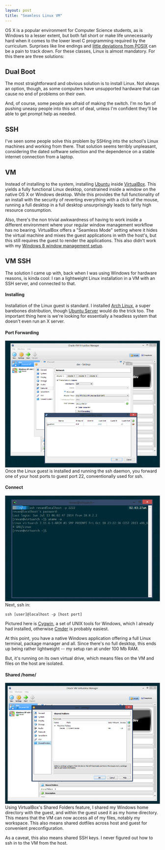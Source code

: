```yaml
---
layout: post
title: "Seamless Linux VM"
---
```

OS X is a popular environment for Computer Science students, as is Windows to a lesser extent, but both fall short or make life unnecessarily hard when it comes to the lower level C programming required by the curriculum.
Surprises like line endings and [little deviations from POSIX](http://stackoverflow.com/questions/1413785/sem-init-on-os-x) can be a pain to track down.
For these classes, Linux is almost mandatory. For this there are three solutions:

## Dual Boot
The most straightforward and obvious solution is to install Linux.
Not always an option, though, as some computers have unsupported hardware that can cause no end of problems on their own.

And, of course, some people are afraid of making the switch.
I'm no fan of pushing uneasy people into this sort of deal, unless I'm confident they'll be able to get prompt help as needed.

## SSH
I've seen some people solve this problem by SSHing into the school's Linux machines and working from there.
That solution seems terribly unpleasant, considering the dated software selection and the dependence on a stable internet connection from a laptop.

## VM
Instead of installing to the system, installing [Ubuntu](http://www.ubuntu.com) inside [VirtualBox](https://www.virtualbox.org).
This yields a fully functional Linux desktop, constrained inside a window on the native OS X or Windows desktop.
While this provides the full functionality of an install with the security of reverting everything with a click of the mouse, running a full desktop in a full desktop unsurprisingly leads to fairly high resource consumption.

Also, there's the non trivial awkwardness of having to work inside a different environment where your regular window management workflow has no bearing.
VirtualBox offers a "Seamless Mode" setting where it hides the virtual machine and mixes the guest applications in with the host's, but this still requires the guest to render the applications.
This also didn't work with my [Windows 8 window management setup](/2013/11/09/keyboard-centered-workflow-on-windows-8/).

## VM SSH
The solution I came up with, back when I was using Windows for hardware reasons, is kinda cool: I ran a lightweight Linux installation in a VM with an SSH server, and connected to that.

#### Installing
Installation of the Linux guest is standard.
I installed [Arch Linux](https://www.archlinux.org), a super barebones distribution, though [Ubuntu Server](http://www.ubuntu.com/download/server) would do the trick too.
The important thing here is we're looking for essentially a headless system that doesn't even run an X server.

#### Port Forwarding
![port forwarding](/public/vmssh1.png)
Once the Linux guest is installed and running the ssh daemon, you forward one of your host ports to guest port 22, conventionally used for ssh.

#### Connect
![ssh](/public/vmssh2.png)
Next, ssh in:
```
ssh [user]@localhost -p [host port]
```
Pictured here is [Cygwin](https://www.cygwin.com), a set of UNIX tools for Windows, which I already had installed, otherwise [Cmder](http://bliker.github.io/cmder/) is probably easiest.

At this point, you have a native Windows application offering a full Linux terminal, package manager and all.
Since there's no full desktop, this ends up being rather lightweight -- my setup ran at under 100 Mb RAM.

But, it's running on its own virtual drive, which means files on the VM and files on the host are isolated.

#### Shared /home/
![shared home](/public/vmssh3.png)
Using VirtualBox's Shared Folders feature, I shared my Windows home directory with the guest, and within the guest used it as my home directory.
This means that the VM can now access all of my files, notably my workspace.
This also means shared dotfiles across host and guest for convenient preconfiguration.

As a caveat, this also means shared SSH keys.
I never figured out how to ssh in to the VM from the host.
